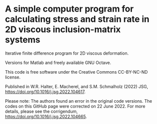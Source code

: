 # A simple computer program for calculating stress and strain rate in 2D viscous inclusion-matrix systems
Iterative finite difference program for 2D viscous deformation.

Versions for Matlab and freely available GNU Octave.

This code is free software under the Creative Commons CC-BY-NC-ND license.

Published in W.R. Halter, E. Macherel, and S.M. Schmalholz (2022) JSG, https://doi.org/10.1016/j.jsg.2022.104617.

Please note:
The authors found an error in the original code versions. 
The codes on this GitHub page were corrected on 22 June 2022.
For more details, please see the corrigendum, https://doi.org/10.1016/j.jsg.2022.104665.
